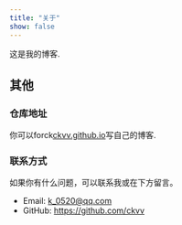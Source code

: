 ```yaml
---
title: "关于"
show: false
---
```


这是我的博客. 

## 其他

### 仓库地址
你可以forck[ckvv.github.io](https://github.com/ckvv/ckvv.github.io)写自己的博客. 

### 联系方式
如果你有什么问题，可以联系我或在下方留言。
+ Email: [k_0520@qq.com](mailto:k_0520@qq.com)
+ GitHub: <https://github.com/ckvv>



